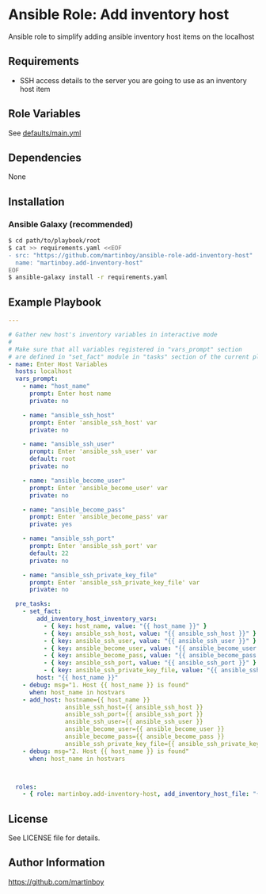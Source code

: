 Ansible Role: Add inventory host
=========

Ansible role to simplify adding ansible inventory host items on the localhost

Requirements
------------

- SSH access details to the server you are going to use as an inventory host item

Role Variables
--------------

See [defaults/main.yml](defaults/main.yml)

Dependencies
------------

None

Installation
------------

### Ansible Galaxy (recommended)

```bash
$ cd path/to/playbook/root
$ cat >> requirements.yaml <<EOF
- src: "https://github.com/martinboy/ansible-role-add-inventory-host"
  name: "martinboy.add-inventory-host"
EOF
$ ansible-galaxy install -r requirements.yaml
```


Example Playbook
----------------


```yaml
---

# Gather new host's inventory variables in interactive mode
# 
# Make sure that all variables registered in "vars_prompt" section
# are defined in "set_fact" module in "tasks" section of the current play
- name: Enter Host Variables
  hosts: localhost
  vars_prompt:
    - name: "host_name"
      prompt: Enter host name
      private: no

    - name: "ansible_ssh_host"
      prompt: Enter 'ansible_ssh_host' var
      private: no

    - name: "ansible_ssh_user"
      prompt: Enter 'ansible_ssh_user' var
      default: root
      private: no

    - name: "ansible_become_user"
      prompt: Enter 'ansible_become_user' var
      private: no

    - name: "ansible_become_pass"
      prompt: Enter 'ansible_become_pass' var
      private: yes

    - name: "ansible_ssh_port"
      prompt: Enter 'ansible_ssh_port' var
      default: 22
      private: no

    - name: "ansible_ssh_private_key_file"
      prompt: Enter 'ansible_ssh_private_key_file' var
      private: no

  pre_tasks:
    - set_fact: 
        add_inventory_host_inventory_vars: 
          - { key: host_name, value: "{{ host_name }}" }
          - { key: ansible_ssh_host, value: "{{ ansible_ssh_host }}" }
          - { key: ansible_ssh_user, value: "{{ ansible_ssh_user }}" }
          - { key: ansible_become_user, value: "{{ ansible_become_user }}" }
          - { key: ansible_become_pass, value: "{{ ansible_become_pass }}" }
          - { key: ansible_ssh_port, value: "{{ ansible_ssh_port }}" }
          - { key: ansible_ssh_private_key_file, value: "{{ ansible_ssh_private_key_file }}" }
        host: "{{ host_name }}"
    - debug: msg="1. Host {{ host_name }} is found"
      when: host_name in hostvars
    - add_host: hostname={{ host_name }}
                ansible_ssh_host={{ ansible_ssh_host }}
                ansible_ssh_port={{ ansible_ssh_port }}
                ansible_ssh_user={{ ansible_ssh_user }}
                ansible_become_user={{ ansible_become_user }}
                ansible_become_pass={{ ansible_become_pass }}
                ansible_ssh_private_key_file={{ ansible_ssh_private_key_file }}
    - debug: msg="2. Host {{ host_name }} is found"
      when: host_name in hostvars



  roles:
    - { role: martinboy.add-inventory-host, add_inventory_host_file: "{{ inventory_dir }}/hosts" }
```

License
-------

See LICENSE file for details.

Author Information
------------------

https://github.com/martinboy
